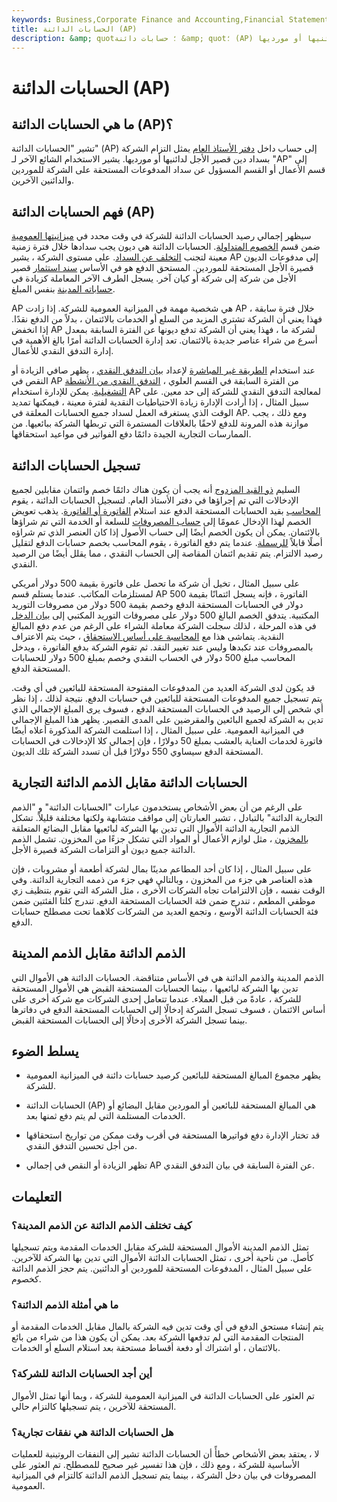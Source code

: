 ```yaml
---
keywords: Business,Corporate Finance and Accounting,Financial Statements
title: الحسابات الدائنة (AP)
description: &amp; quot؛ حسابات دائنة &amp; quot؛ (AP) يشير إلى حساب داخل دفتر الأستاذ العام يمثل التزام الشركة بسداد دين قصير الأجل لدائنيها أو مورديها.
---
```


# الحسابات الدائنة (AP)
## ما هي الحسابات الدائنة (AP)؟

تشير "الحسابات الدائنة" (AP) إلى حساب داخل [دفتر الأستاذ العام](/generalledger) يمثل التزام الشركة بسداد دين قصير الأجل لدائنيها أو مورديها. يشير الاستخدام الشائع الآخر لـ "AP" إلى قسم الأعمال أو القسم المسؤول عن سداد المدفوعات المستحقة على الشركة للموردين والدائنين الآخرين.

## فهم الحسابات الدائنة (AP)

سيظهر إجمالي رصيد الحسابات الدائنة للشركة في وقت محدد في [ميزانيتها العمومية](/balancesheet) ضمن قسم [الخصوم المتداولة](/currentliabilities). الحسابات الدائنة هي ديون يجب سدادها خلال فترة زمنية معينة لتجنب [التخلف عن السداد](/default2). على مستوى الشركة ، يشير AP إلى مدفوعات الديون قصيرة الأجل المستحقة للموردين. المستحق الدفع هو في الأساس [سند استثمار](/iou) قصير الأجل من شركة إلى شركة أو كيان آخر. يسجل الطرف الآخر المعاملة كزيادة في [حساباته المدينة](/accountsreceivable) بنفس المبلغ.

AP هي شخصية مهمة في الميزانية العمومية للشركة. إذا زادت AP خلال فترة سابقة ، فهذا يعني أن الشركة تشتري المزيد من السلع أو الخدمات بالائتمان ، بدلاً من الدفع نقدًا. إذا انخفض AP لشركة ما ، فهذا يعني أن الشركة تدفع ديونها عن الفترة السابقة بمعدل أسرع من شراء عناصر جديدة بالائتمان. تعد إدارة الحسابات الدائنة أمرًا بالغ الأهمية في إدارة التدفق النقدي للأعمال.

عند استخدام [الطريقة غير المباشرة](/indirect_method) لإعداد [بيان التدفق النقدي](/cashflowstatement) ، يظهر صافي الزيادة أو النقص في AP من الفترة السابقة في القسم العلوي ، [التدفق النقدي من الأنشطة التشغيلية](/cash-flow-from-operating-activities). يمكن للإدارة استخدام AP لمعالجة التدفق النقدي للشركة إلى حد معين. على سبيل المثال ، إذا أرادت الإدارة زيادة الاحتياطيات النقدية لفترة معينة ، فيمكنها تمديد الوقت الذي يستغرقه العمل لسداد جميع الحسابات المعلقة في AP. ومع ذلك ، يجب موازنة هذه المرونة للدفع لاحقًا بالعلاقات المستمرة التي تربطها الشركة ببائعيها. من الممارسات التجارية الجيدة دائمًا دفع الفواتير في مواعيد استحقاقها.

## تسجيل الحسابات الدائنة

السليم [ذو القيد المزدوج](/double-entry) أنه يجب أن يكون هناك دائمًا خصم وائتمان مقابلين لجميع الإدخالات التي تم إجراؤها في دفتر الأستاذ العام. لتسجيل الحسابات الدائنة ، يقوم [المحاسب](/accountant) بقيد الحسابات المستحقة الدفع عند استلام [الفاتورة أو الفاتورة](/invoice). يذهب تعويض الخصم لهذا الإدخال عمومًا إلى [حساب المصروفات](/expense) للسلعة أو الخدمة التي تم شراؤها بالائتمان. يمكن أن يكون الخصم أيضًا إلى حساب الأصول إذا كان العنصر الذي تم شراؤه أصلًا قابلاً [للرسملة](/capitalasset). عندما يتم دفع الفاتورة ، يقوم المحاسب بخصم حسابات الدفع لتقليل رصيد الالتزام. يتم تقديم ائتمان المقاصة إلى الحساب النقدي ، مما يقلل أيضًا من الرصيد النقدي.

على سبيل المثال ، تخيل أن شركة ما تحصل على فاتورة بقيمة 500 دولار أمريكي لمستلزمات المكاتب. عندما يستلم قسم AP الفاتورة ، فإنه يسجل ائتمانًا بقيمة 500 دولار في الحسابات المستحقة الدفع وخصم بقيمة 500 دولار من مصروفات التوريد المكتبية. يتدفق الخصم البالغ 500 دولار على مصروفات التوريد المكتبي إلى [بيان الدخل](/incomestatement) في هذه المرحلة ، لذلك سجلت الشركة معاملة الشراء على الرغم من عدم دفع المبالغ النقدية. يتماشى هذا مع [المحاسبة على أساس الاستحقاق](/accrualaccounting) ، حيث يتم الاعتراف بالمصروفات عند تكبدها وليس عند تغيير النقد. ثم تقوم الشركة بدفع الفاتورة ، ويدخل المحاسب مبلغ 500 دولار في الحساب النقدي وخصم بمبلغ 500 دولار للحسابات المستحقة الدفع.

قد يكون لدى الشركة العديد من المدفوعات المفتوحة المستحقة للبائعين في أي وقت. يتم تسجيل جميع المدفوعات المستحقة للبائعين في حسابات الدفع. نتيجة لذلك ، إذا نظر أي شخص إلى الرصيد في الحسابات المستحقة الدفع ، فسوف يرى المبلغ الإجمالي الذي تدين به الشركة لجميع البائعين والمقرضين على المدى القصير. يظهر هذا المبلغ الإجمالي في الميزانية العمومية. على سبيل المثال ، إذا استلمت الشركة المذكورة أعلاه أيضًا فاتورة لخدمات العناية بالعشب بمبلغ 50 دولارًا ، فإن إجمالي كلا الإدخالات في الحسابات المستحقة الدفع سيساوي 550 دولارًا قبل أن تسدد الشركة تلك الديون.

## الحسابات الدائنة مقابل الذمم الدائنة التجارية

على الرغم من أن بعض الأشخاص يستخدمون عبارات "الحسابات الدائنة" و "الذمم التجارية الدائنة" بالتبادل ، تشير العبارتان إلى مواقف متشابهة ولكنها مختلفة قليلاً. تشكل الذمم التجارية الدائنة الأموال التي تدين بها الشركة لبائعيها مقابل البضائع المتعلقة [بالمخزون](/inventory) ، مثل لوازم الأعمال أو المواد التي تشكل جزءًا من المخزون. تشمل الذمم الدائنة جميع ديون أو التزامات الشركة قصيرة الأجل.

على سبيل المثال ، إذا كان أحد المطاعم مدينًا بمال لشركة أطعمة أو مشروبات ، فإن هذه العناصر هي جزء من المخزون ، وبالتالي فهي جزء من ذممه التجارية الدائنة. وفي الوقت نفسه ، فإن الالتزامات تجاه الشركات الأخرى ، مثل الشركة التي تقوم بتنظيف زي موظفي المطعم ، تندرج ضمن فئة الحسابات المستحقة الدفع. تندرج كلتا الفئتين ضمن فئة الحسابات الدائنة الأوسع ، وتجمع العديد من الشركات كلاهما تحت مصطلح حسابات الدفع.

## الذمم الدائنة مقابل الذمم المدينة

الذمم المدينة والذمم الدائنة هي في الأساس متناقضة. الحسابات الدائنة هي الأموال التي تدين بها الشركة لبائعيها ، بينما الحسابات المستحقة القبض هي الأموال المستحقة للشركة ، عادةً من قبل العملاء. عندما تتعامل إحدى الشركات مع شركة أخرى على أساس الائتمان ، فسوف تسجل الشركة إدخالًا إلى الحسابات المستحقة الدفع في دفاترها بينما تسجل الشركة الأخرى إدخالًا إلى الحسابات المستحقة القبض.

## يسلط الضوء

- يظهر مجموع المبالغ المستحقة للبائعين كرصيد حسابات دائنة في الميزانية العمومية للشركة.

- الحسابات الدائنة (AP) هي المبالغ المستحقة للبائعين أو الموردين مقابل البضائع أو الخدمات المستلمة التي لم يتم دفع ثمنها بعد.

- قد تختار الإدارة دفع فواتيرها المستحقة في أقرب وقت ممكن من تواريخ استحقاقها من أجل تحسين التدفق النقدي.

- تظهر الزيادة أو النقص في إجمالي AP عن الفترة السابقة في بيان التدفق النقدي.

## التعليمات

### كيف تختلف الذمم الدائنة عن الذمم المدينة؟

تمثل الذمم المدينة الأموال المستحقة للشركة مقابل الخدمات المقدمة ويتم تسجيلها كأصل. من ناحية أخرى ، تمثل الحسابات الدائنة الأموال التي تدين بها الشركة للآخرين. على سبيل المثال ، المدفوعات المستحقة للموردين أو الدائنين. يتم حجز الذمم الدائنة كخصوم.

### ما هي أمثلة الذمم الدائنة؟

يتم إنشاء مستحق الدفع في أي وقت تدين فيه الشركة بالمال مقابل الخدمات المقدمة أو المنتجات المقدمة التي لم تدفعها الشركة بعد. يمكن أن يكون هذا من شراء من بائع بالائتمان ، أو اشتراك أو دفعة أقساط مستحقة بعد استلام السلع أو الخدمات.

### أين أجد الحسابات الدائنة للشركة؟

تم العثور على الحسابات الدائنة في الميزانية العمومية للشركة ، وبما أنها تمثل الأموال المستحقة للآخرين ، يتم تسجيلها كالتزام حالي.

### هل الحسابات الدائنة هي نفقات تجارية؟

لا ، يعتقد بعض الأشخاص خطأً أن الحسابات الدائنة تشير إلى النفقات الروتينية للعمليات الأساسية للشركة ، ومع ذلك ، فإن هذا تفسير غير صحيح للمصطلح. تم العثور على المصروفات في بيان دخل الشركة ، بينما يتم تسجيل الذمم الدائنة كالتزام في الميزانية العمومية.

